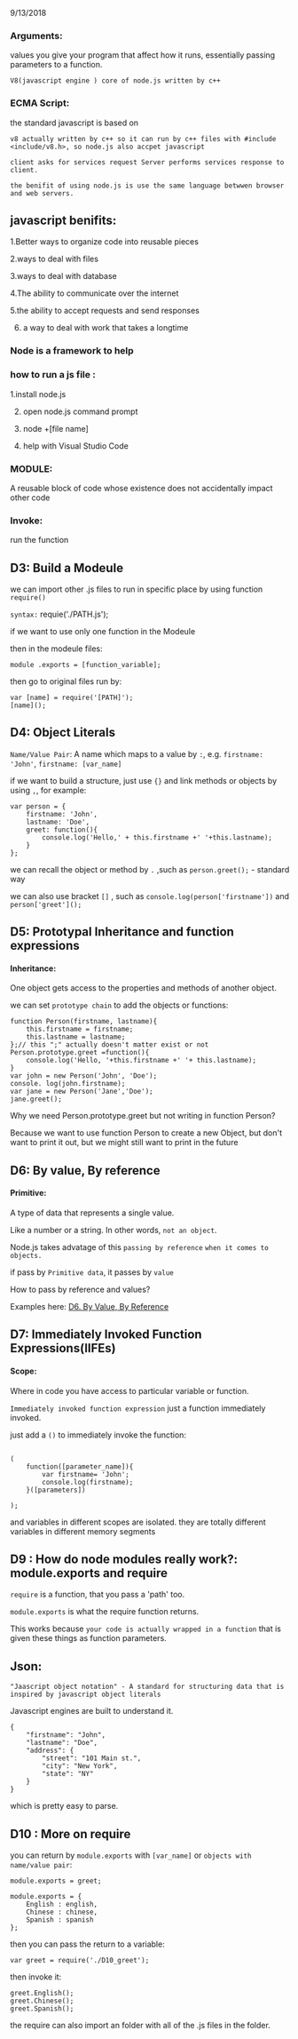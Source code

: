 
9/13/2018
### Arguments: 
values you  give your program  that affect how it runs, essentially passing  parameters to a function.


	V8(javascript engine ) core of node.js written by c++

### ECMA Script: 
the standard javascript is based on


	v8 actually written by c++ so it can run by c++ files with #include <include/v8.h>, so node.js also accpet javascript

	client asks for services request Server performs services response to client.

	the benifit of using node.js is use the same language betwwen browser and web servers.

## javascript benifits:

1.Better ways to organize code into reusable pieces

2.ways to deal with files  

3.ways to deal with database

4.The ability to communicate over the internet

5.the ability to accept requests and send responses

6. a way to deal with work that takes a longtime

### Node is a framework to help 

### how to run a js file : 

1.install node.js 

2. open node.js command prompt 

3. node +[file name]

4. help with Visual Studio Code

### MODULE: 
A reusable block of code whose existence does not accidentally impact other code

### Invoke: 
run the function


## D3: Build a Modeule

we can import other .js files to run in specific place by using function `require()` 

`syntax:` requie('./PATH.js');

if we want to use only one function in the Modeule

then in the modeule files: 

	module .exports = [function_variable];

then go to original files run by:

	var [name] = require('[PATH]');
	[name]();


## D4: Object Literals

`Name/Value Pair`: A name which maps to a value by `:`, e.g. `firstname: 'John'`, `firstname: [var_name]`

if we want to build a structure, just use `{}` and link methods or objects by using `,`, for example:

	var person = {
    	firstname: 'John',
    	lastname: 'Doe',
    	greet: function(){
        	console.log('Hello,' + this.firstname +' '+this.lastname);
    	}
	};

we can recall the object or method by `.` ,such as `person.greet();`  - standard way

we can also use bracket `[]` , such as `console.log(person['firstname'])` and `person['greet']();`


## D5: Prototypal Inheritance and function expressions

#### Inheritance:

One object gets access to the properties and methods of another object.

we can set `prototype chain` to add the objects or functions: 

	function Person(firstname, lastname){
    	this.firstname = firstname;
    	this.lastname = lastname;
	};// this ";" actually doesn't matter exist or not
	Person.prototype.greet =function(){
    	console.log('Hello, '+this.firstname +' '+ this.lastname);
	}
	var john = new Person('John', 'Doe');
	console. log(john.firstname);
	var jane = new Person('Jane','Doe');
	jane.greet();

Why we need Person.prototype.greet but not writing in function Person?

Because we want to use function Person to create a new Object, but don't want to print it out, but we might still want to print in the future


## D6: By value, By reference

#### Primitive: 

A type of data that represents a single value.

Like a number or a string. In other words, `not an object`.

Node.js takes advatage of this `passing by reference` `when it comes to objects.`

if pass by `Primitive data`, it passes by `value`

How to pass by reference and values?

Examples here: [D6. By Value, By Reference](./D6_By_Value_By_Reference)


## D7: Immediately Invoked Function Expressions(IIFEs)


#### Scope:

Where in code you have access to particular variable or function.

`Immediately invoked function expression`  just a function immediately invoked.

just add a `()` to immediately invoke the function:

```

(
    function([parameter_name]){
        var firstname= 'John';
        console.log(firstname);
    }([parameters])

);

```

and variables in different scopes are isolated. they are totally different variables in different memory segments


## D9 : How do node modules really work?: module.exports and require

`require` is a function, that you pass a 'path' too.

`module.exports` is what the require function returns.

This works because `your code is actually wrapped in a function` that is given these things as function parameters.


## Json:

`"Jaascript object notation" - A standard for structuring data that is inspired by javascript object literals`

Javascript engines are built to understand it.
```
{
	"firstname": "John",
	"lastname": "Doe",
	"address": {
		"street": "101 Main st.",
		"city": "New York",
		"state": "NY"
	}
}

```

which is pretty easy to parse.

## D10 : More on require

you can return by `module.exports` with `[var_name]` or `objects with name/value pair`:

```
module.exports = greet;

module.exports = {
    English : english,
    Chinese : chinese,
    Spanish : spanish
};
``` 

then you can pass the return to a variable:
```
var greet = require('./D10_greet');
```

then invoke it:

```
greet.English();
greet.Chinese();
greet.Spanish();
```

the require can also import an folder with all of the .js files in the folder.

